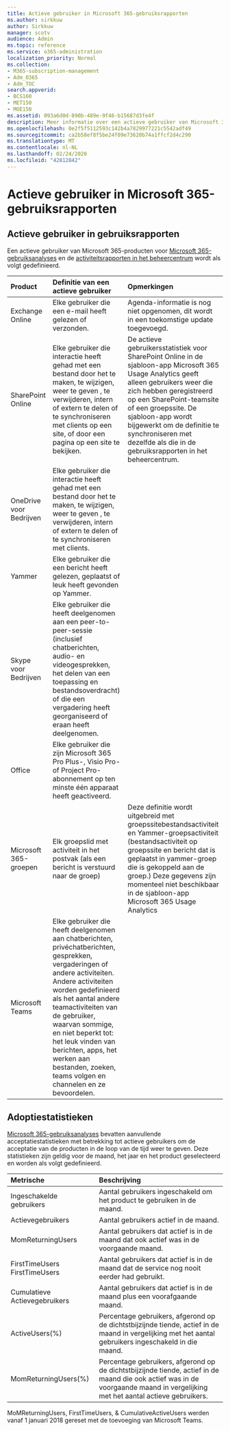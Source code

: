 ```yaml
---
title: Actieve gebruiker in Microsoft 365-gebruiksrapporten
ms.author: sirkkuw
author: Sirkkuw
manager: scotv
audience: Admin
ms.topic: reference
ms.service: o365-administration
localization_priority: Normal
ms.collection:
- M365-subscription-management
- Adm_O365
- Adm_TOC
search.appverid:
- BCS160
- MET150
- MOE150
ms.assetid: 093a6d0d-890b-489e-9f46-b15687d3fe4f
description: Meer informatie over een actieve gebruiker van Microsoft 365-gebruiksanalyses, activiteitenrapporten en acceptatiestatistieken.
ms.openlocfilehash: 0e2f5f5112593c142b4a7829977221c5542adf49
ms.sourcegitcommit: ca2b58ef8f5be24f09e73620b74a1ffcf2d4c290
ms.translationtype: MT
ms.contentlocale: nl-NL
ms.lasthandoff: 02/24/2020
ms.locfileid: "42812842"
---
```

# <a name="active-user-in-microsoft-365-usage-reports"></a>Actieve gebruiker in Microsoft 365-gebruiksrapporten

## <a name="active-user-in-usage-reports"></a>Actieve gebruiker in gebruiksrapporten

Een actieve gebruiker van Microsoft 365-producten voor [Microsoft 365-gebruiksanalyses](usage-analytics.md) en de [activiteitsrapporten in het beheercentrum](../activity-reports/activity-reports.md) wordt als volgt gedefinieerd. 
  
|**Product**|**Definitie van een actieve gebruiker**|**Opmerkingen**|
|:-----|:-----|:-----|
|Exchange Online  <br/> |Elke gebruiker die een e-mail heeft gelezen of verzonden.  <br/> |Agenda-informatie is nog niet opgenomen, dit wordt in een toekomstige update toegevoegd.  <br/> |
|SharePoint Online  <br/> |Elke gebruiker die interactie heeft gehad met een bestand door het te maken, te wijzigen, weer te geven , te verwijderen, intern of extern te delen of te synchroniseren met clients op een site, of door een pagina op een site te bekijken.  <br/> |De actieve gebruikersstatistiek voor SharePoint Online in de sjabloon-app Microsoft 365 Usage Analytics geeft alleen gebruikers weer die zich hebben geregistreerd op een SharePoint-teamsite of een groepssite. De sjabloon-app wordt bijgewerkt om de definitie te synchroniseren met dezelfde als die in de gebruiksrapporten in het beheercentrum.  <br/> |
|OneDrive voor Bedrijven  <br/> |Elke gebruiker die interactie heeft gehad met een bestand door het te maken, te wijzigen, weer te geven , te verwijderen, intern of extern te delen of te synchroniseren met clients.  <br/> ||
|Yammer  <br/> |Elke gebruiker die een bericht heeft gelezen, geplaatst of leuk heeft gevonden op Yammer.  <br/> ||
|Skype voor Bedrijven  <br/> |Elke gebruiker die heeft deelgenomen aan een peer-to-peer-sessie (inclusief chatberichten, audio- en videogesprekken, het delen van een toepassing en bestandsoverdracht) of die een vergadering heeft georganiseerd of eraan heeft deelgenomen.  <br/> ||
|Office  <br/> |Elke gebruiker die zijn Microsoft 365 Pro Plus-, Visio Pro- of Project Pro-abonnement op ten minste één apparaat heeft geactiveerd.  <br/> ||
|Microsoft 365-groepen  <br/> |Elk groepslid met activiteit in het postvak (als een bericht is verstuurd naar de groep)  <br/> |Deze definitie wordt uitgebreid met groepssitebestandsactiviteit en Yammer-groepsactiviteit (bestandsactiviteit op groepssite en bericht dat is geplaatst in yammer-groep die is gekoppeld aan de groep.) Deze gegevens zijn momenteel niet beschikbaar in de sjabloon-app Microsoft 365 Usage Analytics  <br/> |
|Microsoft Teams  <br/> |Elke gebruiker die heeft deelgenomen aan chatberichten, privéchatberichten, gesprekken, vergaderingen of andere activiteiten. Andere activiteiten worden gedefinieerd als het aantal andere teamactiviteiten van de gebruiker, waarvan sommige, en niet beperkt tot: het leuk vinden van berichten, apps, het werken aan bestanden, zoeken, teams volgen en channelen en ze bevoordelen.  <br/> ||
   
## <a name="adoption-metrics"></a>Adoptiestatistieken

[Microsoft 365-gebruiksanalyses](usage-analytics.md) bevatten aanvullende acceptatiestatistieken met betrekking tot actieve gebruikers om de acceptatie van de producten in de loop van de tijd weer te geven. Deze statistieken zijn geldig voor de maand, het jaar en het product geselecteerd en worden als volgt gedefinieerd. 
  
|**Metrische**|**Beschrijving**|
|:-----|:-----|
|Ingeschakelde gebruikers  <br/> |Aantal gebruikers ingeschakeld om het product te gebruiken in de maand.  <br/> |
|Actievegebruikers  <br/> |Aantal gebruikers actief in de maand.  <br/> |
|MomReturningUsers  <br/> |Aantal gebruikers dat actief is in de maand dat ook actief was in de voorgaande maand.  <br/> |
|FirstTimeUsers FirstTimeUsers  <br/> |Aantal gebruikers dat actief is in de maand dat de service nog nooit eerder had gebruikt.  <br/> |
|Cumulatieve Actievegebruikers  <br/> |Aantal gebruikers dat actief is in de maand plus een voorafgaande maand.  <br/> |
|ActiveUsers(%)  <br/> |Percentage gebruikers, afgerond op de dichtstbijzijnde tiende, actief in de maand in vergelijking met het aantal gebruikers ingeschakeld in die maand.  <br/> |
|MomReturningUsers(%)  <br/> |Percentage gebruikers, afgerond op de dichtstbijzijnde tiende, actief in de maand die ook actief was in de voorgaande maand in vergelijking met het aantal actieve gebruikers.  <br/> |
   
MoMReturningUsers, FirstTimeUsers, &amp; CumulativeActiveUsers werden vanaf 1 januari 2018 gereset met de toevoeging van Microsoft Teams.
  
